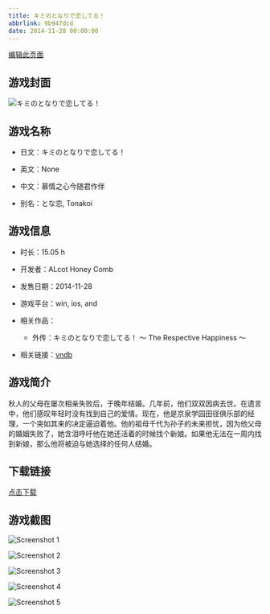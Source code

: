 ```yaml
---
title: キミのとなりで恋してる！
abbrlink: 9b947dcd
date: 2014-11-28 00:00:00
---
```

[编辑此页面](https://github.com/ACG-3/ADV3-source/blob/main/source/_posts/games/%E3%82%AD%E3%83%9F%E3%81%AE%E3%81%A8%E3%81%AA%E3%82%8A%E3%81%A7%E6%81%8B%E3%81%97%E3%81%A6%E3%82%8B%EF%BC%81.md)

## 游戏封面

![キミのとなりで恋してる！](https://pan.timero.xyz/d/onedrive/img_lib_001/%E3%82%AD%E3%83%9F%E3%81%AE%E3%81%A8%E3%81%AA%E3%82%8A%E3%81%A7%E6%81%8B%E3%81%97%E3%81%A6%E3%82%8B%EF%BC%81_cover.avif)


## 游戏名称

- 日文：キミのとなりで恋してる！
- 英文：None
- 中文：慕情之心今随君作伴

- 别名：とな恋, Tonakoi


## 游戏信息

- 时长：15.05 h
- 开发者：ALcot Honey Comb
- 发售日期：2014-11-28
- 游戏平台：win, ios, and
- 相关作品：
   - 外传：キミのとなりで恋してる！ 〜 The Respective Happiness 〜

- 相关链接：[vndb](https://vndb.org/v15870)


## 游戏简介

秋人的父母在屡次相亲失败后，于晚年结婚。几年前，他们双双因病去世。在遗言中，他们感叹年轻时没有找到自己的爱情。现在，他是京泉学园田径俱乐部的经理，一个突如其来的决定逼迫着他。他的祖母千代为孙子的未来担忧，因为他父母的婚姻失败了，她含泪呼吁他在她还活着的时候找个新娘。如果他无法在一周内找到新娘，那么他将被迫与她选择的任何人结婚。




## 下载链接

[点击下载](https://pan.timero.xyz/onedrive/adv_lib_001/%E3%82%AD%E3%83%9F%E3%81%AE%E3%81%A8%E3%81%AA%E3%82%8A%E3%81%A7%E6%81%8B%E3%81%97%E3%81%A6%E3%82%8B%EF%BC%81)


## 游戏截图


![Screenshot 1](https://pan.timero.xyz/d/onedrive/img_lib_001/%E3%82%AD%E3%83%9F%E3%81%AE%E3%81%A8%E3%81%AA%E3%82%8A%E3%81%A7%E6%81%8B%E3%81%97%E3%81%A6%E3%82%8B%EF%BC%81_Screenshot_1.avif)

![Screenshot 2](https://pan.timero.xyz/d/onedrive/img_lib_001/%E3%82%AD%E3%83%9F%E3%81%AE%E3%81%A8%E3%81%AA%E3%82%8A%E3%81%A7%E6%81%8B%E3%81%97%E3%81%A6%E3%82%8B%EF%BC%81_Screenshot_2.avif)

![Screenshot 3](https://pan.timero.xyz/d/onedrive/img_lib_001/%E3%82%AD%E3%83%9F%E3%81%AE%E3%81%A8%E3%81%AA%E3%82%8A%E3%81%A7%E6%81%8B%E3%81%97%E3%81%A6%E3%82%8B%EF%BC%81_Screenshot_3.avif)

![Screenshot 4](https://pan.timero.xyz/d/onedrive/img_lib_001/%E3%82%AD%E3%83%9F%E3%81%AE%E3%81%A8%E3%81%AA%E3%82%8A%E3%81%A7%E6%81%8B%E3%81%97%E3%81%A6%E3%82%8B%EF%BC%81_Screenshot_4.avif)

![Screenshot 5](https://pan.timero.xyz/d/onedrive/img_lib_001/%E3%82%AD%E3%83%9F%E3%81%AE%E3%81%A8%E3%81%AA%E3%82%8A%E3%81%A7%E6%81%8B%E3%81%97%E3%81%A6%E3%82%8B%EF%BC%81_Screenshot_5.avif)

